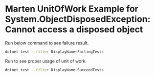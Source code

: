 # Marten UnitOfWork Example for System.ObjectDisposedException: Cannot access a disposed object

Run below command to see failure result.

``` bash
dotnet test --filter DisplayName~FailingTests
```

Run to see proper usage of unit of work.

``` bash
dotnet test --filter DisplayName~SucceedTests
```